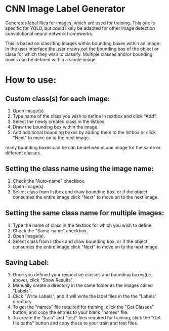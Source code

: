 # CNN Image Label Generator
Generates label files for images, which are used for training. This one is specific for YOLO, but could likely be adapted for other image detection convolutional neural network frameworks.

This is based on classifing images within bounding boxes within an image. In the user interface the user draws out the bounding box of the object or class for which they wish to classify. Multiple classes and/or bounding boxes can be defined within a single image.

# How to use:

## Custom class(s) for each image:

1. Open image(s).
2. Type name of the class you wish to define in textbox and click "Add".
3. Select the newly created class in the listbox.
4. Draw the bounding box within the image.
5. Add additional bounding boxes by adding them to the listbox or click "Next" to move on to the next image.

many bounding boxes can be can be defined in one image for the same or different classes.

## Setting the class name using the image name:

1. Check the "Auto-name" checkbox.
2. Open image(s).
3. Select class from listbox and draw bounding box, or if the object consumes the entire image click "Next" to move on to the next image.

## Setting the same class name for multiple images:

1. Type the name of class in the textbox for which you wish to define.
2. Check the "Same-name" checkbox.
3. Open image(s).
4. Select class from listbox and draw bounding box, or if the object consumes the entire image click "Next" to move on to the next image.

## Saving Label:

1. Once you defined your respective classes and bounding boxes(i.e. above), click "Show Results".
2. Manually create a directory in the same folder as the images called "Labels".
3. Click "Write Labels", and it will write the label files in the the "Labels" directory.
4. To get the "names" file required for training, click the "Get Classes" button, and copy the entries to your blank "names" file.
5. To create the "train" and "test" files required for training, click the "Get file paths" button and copy these to your train and test files.

